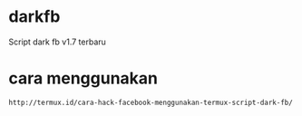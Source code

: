 # darkfb
Script dark fb v1.7 terbaru

# cara menggunakan

<!-- wp:code -->
<pre class="wp-block-code"><code>http://termux.id/cara-hack-facebook-menggunakan-termux-script-dark-fb/</code></pre>
<!-- /wp:code -->
